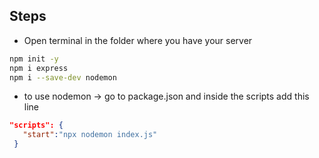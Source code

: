 ## Steps
* Open terminal in the folder where you have your server


```bash
npm init -y 
npm i express
npm i --save-dev nodemon
````
* to use nodemon -> go to package.json and inside the scripts add
 this line  

 ```json
 "scripts": {
    "start":"npx nodemon index.js"
  }
 ```

